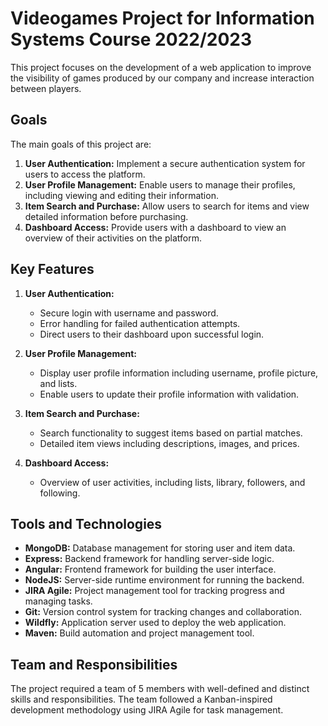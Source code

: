 # Videogames Project for Information Systems Course 2022/2023
This project focuses on the development of a web application to improve the visibility of games produced by our company and increase interaction between players.

## Goals
The main goals of this project are:

1. **User Authentication:** Implement a secure authentication system for users to access the platform.
2. **User Profile Management:** Enable users to manage their profiles, including viewing and editing their information.
3. **Item Search and Purchase:** Allow users to search for items and view detailed information before purchasing.
4. **Dashboard Access:** Provide users with a dashboard to view an overview of their activities on the platform.

## Key Features

1. **User Authentication:**
    - Secure login with username and password.
    - Error handling for failed authentication attempts.
    - Direct users to their dashboard upon successful login.

2. **User Profile Management:**
    - Display user profile information including username, profile picture, and lists.
    - Enable users to update their profile information with validation.

3. **Item Search and Purchase:**
    - Search functionality to suggest items based on partial matches.
    - Detailed item views including descriptions, images, and prices.

4. **Dashboard Access:**
    - Overview of user activities, including lists, library, followers, and following.

## Tools and Technologies
- **MongoDB:** Database management for storing user and item data.
- **Express:** Backend framework for handling server-side logic.
- **Angular:** Frontend framework for building the user interface.
- **NodeJS:** Server-side runtime environment for running the backend.
- **JIRA Agile:** Project management tool for tracking progress and managing tasks.
- **Git:** Version control system for tracking changes and collaboration.
- **Wildfly:** Application server used to deploy the web application.
- **Maven:** Build automation and project management tool.

## Team and Responsibilities
The project required a team of 5 members with well-defined and distinct skills and responsibilities. The team followed a Kanban-inspired development methodology using JIRA Agile for task management.
